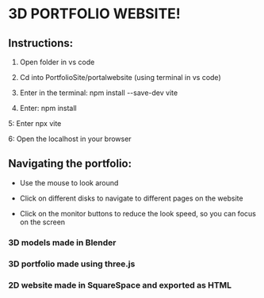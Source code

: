 # 3D PORTFOLIO WEBSITE!

## Instructions:

1. Open folder in vs code

2. Cd into PortfolioSite/portalwebsite (using terminal in vs code)

3. Enter in the terminal: npm install --save-dev vite

4. Enter: npm install

5: Enter npx vite

6: Open the localhost in your browser



## Navigating the portfolio:

- Use the mouse to look around

- Click on different disks to navigate to different pages on the website

- Click on the monitor buttons to reduce the look speed, so you can focus on the screen


### 3D models made in Blender
### 3D portfolio made using three.js
### 2D website made in SquareSpace and exported as HTML
